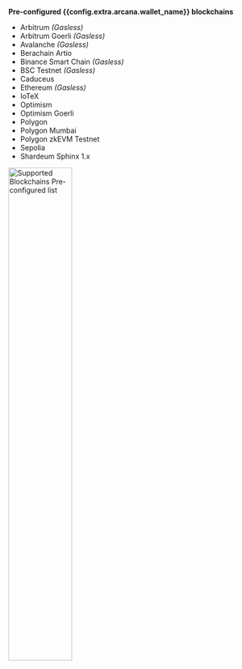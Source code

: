 <!--**Configured Blockchain Networks (Default)**:-->

**Pre-configured {{config.extra.arcana.wallet_name}} blockchains**

* Arbitrum  *(Gasless)*
* Arbitrum Goerli *(Gasless)*
* Avalanche *(Gasless)*
* Berachain Artio
* Binance Smart Chain *(Gasless)*
* BSC Testnet *(Gasless)*
* Caduceus
* Ethereum *(Gasless)*
* IoTeX
* Optimism 
* Optimism Goerli
* Polygon 
* Polygon Mumbai 
* Polygon zkEVM Testnet
* Sepolia
* Shardeum Sphinx 1.x

<img src="/img/an_wallet_default_chain_list.png" alt="Supported Blockchains Pre-configured list" width="50%" class="an-screenshots"/>